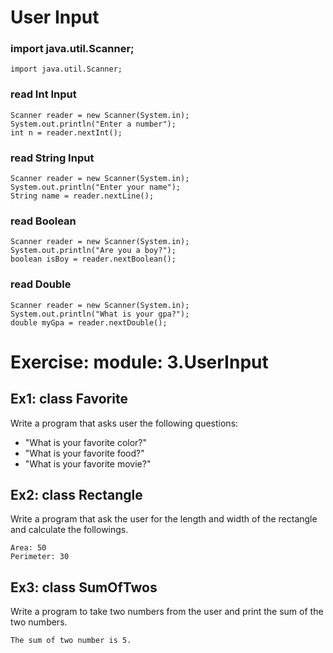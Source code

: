# User Input

### import java.util.Scanner;
```
import java.util.Scanner;
```

### read Int Input
```
Scanner reader = new Scanner(System.in);
System.out.println("Enter a number");
int n = reader.nextInt();
```

### read String Input
```
Scanner reader = new Scanner(System.in);
System.out.println("Enter your name");
String name = reader.nextLine();
```

### read Boolean
```
Scanner reader = new Scanner(System.in);
System.out.println("Are you a boy?");
boolean isBoy = reader.nextBoolean();
```

### read Double
```
Scanner reader = new Scanner(System.in);
System.out.println("What is your gpa?");
double myGpa = reader.nextDouble();
```

# Exercise: module: 3.UserInput

## Ex1: class Favorite
Write a program that asks user the following questions:
- "What is your favorite color?"
- "What is your favorite food?"
- "What is your favorite movie?"

## Ex2: class Rectangle
Write a program that ask the user for the length and width of the rectangle and calculate the followings.
```
Area: 50
Perimeter: 30
```

## Ex3: class SumOfTwos
Write a program to take two numbers from the user and print the sum of the two numbers.
```
The sum of two number is 5.
```
